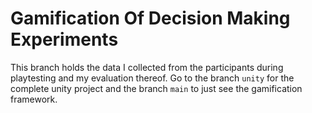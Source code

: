 # Gamification Of Decision Making Experiments

This branch holds the data I collected from the participants during playtesting and my evaluation thereof.
Go to the branch `unity` for the complete unity project and the branch `main` to just see the gamification framework.